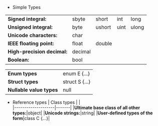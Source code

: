 * Simple Types

|                    |       |       |     |      |
|--------------------|-------|-------|-----|------|
|**Signed integral:** | sbyte | short | int | long |
|**Unsigned integral:**|byte|ushort|uint|ulong|
|**Unicode characters:**|char|
|**IEEE floating point:**|float|double|
|**High-precision decimal:**|decimal|
|**Boolean:**|bool|


|                    |       |     
|--------------------|------|
|**Enum types**|enum E {...}|
|**Struct types**|struct S {...}|
|**Nullable value types**|null|

* Reference types
| Class types        |       |  
|--------------------|-------|
|**Ultimate base class of all other types:**|object|
|**Unicode strings:**|string|
|**User-defined types of the form**|class C {...}|
